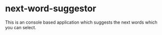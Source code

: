 # next-word-suggestor
This is an console based application which suggests the next words which you can select.
